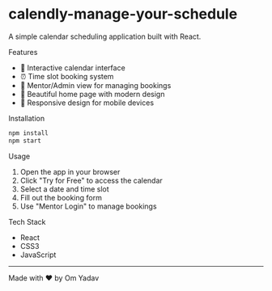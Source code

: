 # calendly-manage-your-schedule

A simple calendar scheduling application built with React.

Features

- 📅 Interactive calendar interface
- ⏰ Time slot booking system
- 👤 Mentor/Admin view for managing bookings
- 🎨 Beautiful home page with modern design
- 📱 Responsive design for mobile devices

Installation

```bash
npm install
npm start
```

Usage

1. Open the app in your browser
2. Click "Try for Free" to access the calendar
3. Select a date and time slot
4. Fill out the booking form
5. Use "Mentor Login" to manage bookings

Tech Stack

- React
- CSS3
- JavaScript

---

Made with ❤️ by Om Yadav
